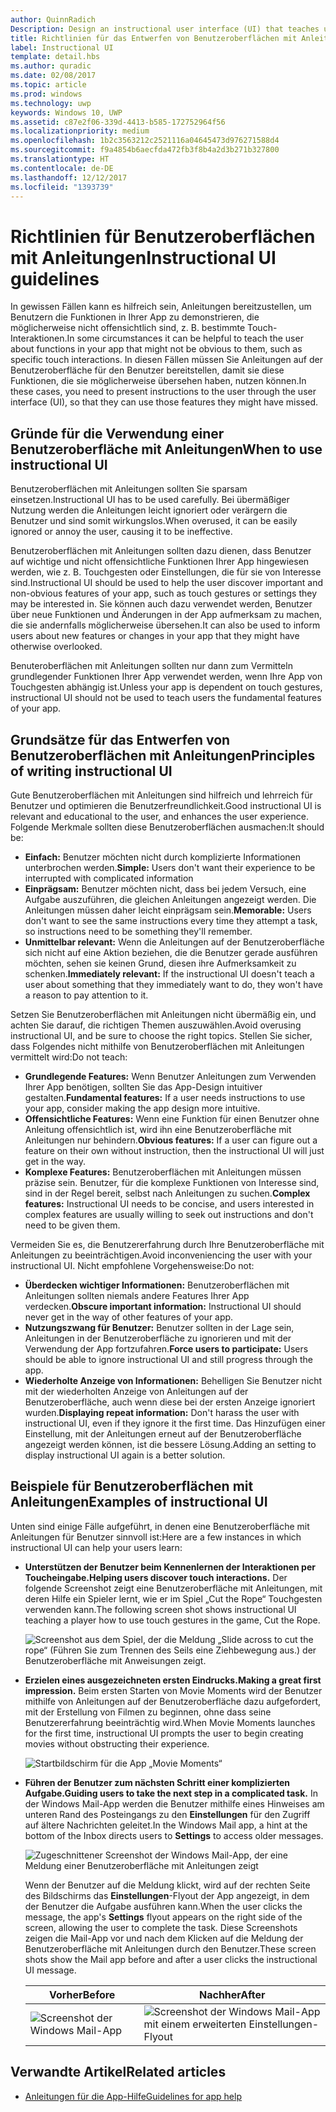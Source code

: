 ```yaml
---
author: QuinnRadich
Description: Design an instructional user interface (UI) that teaches users how to work with your UWP app.
title: Richtlinien für das Entwerfen von Benutzeroberflächen mit Anleitungen
label: Instructional UI
template: detail.hbs
ms.author: quradic
ms.date: 02/08/2017
ms.topic: article
ms.prod: windows
ms.technology: uwp
keywords: Windows 10, UWP
ms.assetid: c87e2f06-339d-4413-b585-172752964f56
ms.localizationpriority: medium
ms.openlocfilehash: 1b2c3563212c2521116a04645473d976271588d4
ms.sourcegitcommit: f9a4854b6aecfda472fb3f8b4a2d3b271b327800
ms.translationtype: HT
ms.contentlocale: de-DE
ms.lasthandoff: 12/12/2017
ms.locfileid: "1393739"
---
```

# <a name="instructional-ui-guidelines"></a><span data-ttu-id="26f02-103">Richtlinien für Benutzeroberflächen mit Anleitungen</span><span class="sxs-lookup"><span data-stu-id="26f02-103">Instructional UI guidelines</span></span>



<span data-ttu-id="26f02-104">In gewissen Fällen kann es hilfreich sein, Anleitungen bereitzustellen, um Benutzern die Funktionen in Ihrer App zu demonstrieren, die möglicherweise nicht offensichtlich sind, z. B. bestimmte Touch-Interaktionen.</span><span class="sxs-lookup"><span data-stu-id="26f02-104">In some circumstances it can be helpful to teach the user about functions in your app that might not be obvious to them, such as specific touch interactions.</span></span> <span data-ttu-id="26f02-105">In diesen Fällen müssen Sie Anleitungen auf der Benutzeroberfläche für den Benutzer bereitstellen, damit sie diese Funktionen, die sie möglicherweise übersehen haben, nutzen können.</span><span class="sxs-lookup"><span data-stu-id="26f02-105">In these cases, you need to present instructions to the user through the user interface (UI), so that they can use those features they might have missed.</span></span>

## <a name="when-to-use-instructional-ui"></a><span data-ttu-id="26f02-106">Gründe für die Verwendung einer Benutzeroberfläche mit Anleitungen</span><span class="sxs-lookup"><span data-stu-id="26f02-106">When to use instructional UI</span></span>

<span data-ttu-id="26f02-107">Benutzeroberflächen mit Anleitungen sollten Sie sparsam einsetzen.</span><span class="sxs-lookup"><span data-stu-id="26f02-107">Instructional UI has to be used carefully.</span></span> <span data-ttu-id="26f02-108">Bei übermäßiger Nutzung werden die Anleitungen leicht ignoriert oder verärgern die Benutzer und sind somit wirkungslos.</span><span class="sxs-lookup"><span data-stu-id="26f02-108">When overused, it can be easily ignored or annoy the user, causing it to be ineffective.</span></span>

<span data-ttu-id="26f02-109">Benutzeroberflächen mit Anleitungen sollten dazu dienen, dass Benutzer auf wichtige und nicht offensichtliche Funktionen Ihrer App hingewiesen werden, wie z. B. Touchgesten oder Einstellungen, die für sie von Interesse sind.</span><span class="sxs-lookup"><span data-stu-id="26f02-109">Instructional UI should be used to help the user discover important and non-obvious features of your app, such as touch gestures or settings they may be interested in.</span></span> <span data-ttu-id="26f02-110">Sie können auch dazu verwendet werden, Benutzer über neue Funktionen und Änderungen in der App aufmerksam zu machen, die sie andernfalls möglicherweise übersehen.</span><span class="sxs-lookup"><span data-stu-id="26f02-110">It can also be used to inform users about new features or changes in your app that they might have otherwise overlooked.</span></span>

<span data-ttu-id="26f02-111">Benuteroberflächen mit Anleitungen sollten nur dann zum Vermitteln grundlegender Funktionen Ihrer App verwendet werden, wenn Ihre App von Touchgesten abhängig ist.</span><span class="sxs-lookup"><span data-stu-id="26f02-111">Unless your app is dependent on touch gestures, instructional UI should not be used to teach users the fundamental features of your app.</span></span>

## <a name="principles-of-writing-instructional-ui"></a><span data-ttu-id="26f02-112">Grundsätze für das Entwerfen von Benutzeroberflächen mit Anleitungen</span><span class="sxs-lookup"><span data-stu-id="26f02-112">Principles of writing instructional UI</span></span>

<span data-ttu-id="26f02-113">Gute Benutzeroberflächen mit Anleitungen sind hilfreich und lehrreich für Benutzer und optimieren die Benutzerfreundlichkeit.</span><span class="sxs-lookup"><span data-stu-id="26f02-113">Good instructional UI is relevant and educational to the user, and enhances the user experience.</span></span> <span data-ttu-id="26f02-114">Folgende Merkmale sollten diese Benutzeroberflächen ausmachen:</span><span class="sxs-lookup"><span data-stu-id="26f02-114">It should be:</span></span>

-   <span data-ttu-id="26f02-115">**Einfach:** Benutzer möchten nicht durch komplizierte Informationen unterbrochen werden.</span><span class="sxs-lookup"><span data-stu-id="26f02-115">**Simple:** Users don't want their experience to be interrupted with complicated information</span></span>
-   <span data-ttu-id="26f02-116">**Einprägsam:** Benutzer möchten nicht, dass bei jedem Versuch, eine Aufgabe auszuführen, die gleichen Anleitungen angezeigt werden. Die Anleitungen müssen daher leicht einprägsam sein.</span><span class="sxs-lookup"><span data-stu-id="26f02-116">**Memorable:** Users don't want to see the same instructions every time they attempt a task, so instructions need to be something they'll remember.</span></span>
-   <span data-ttu-id="26f02-117">**Unmittelbar relevant:** Wenn die Anleitungen auf der Benutzeroberfläche sich nicht auf eine Aktion beziehen, die die Benutzer gerade ausführen möchten, sehen sie keinen Grund, diesen ihre Aufmerksamkeit zu schenken.</span><span class="sxs-lookup"><span data-stu-id="26f02-117">**Immediately relevant:** If the instructional UI doesn't teach a user about something that they immediately want to do, they won't have a reason to pay attention to it.</span></span>

<span data-ttu-id="26f02-118">Setzen Sie Benutzeroberflächen mit Anleitungen nicht übermäßig ein, und achten Sie darauf, die richtigen Themen auszuwählen.</span><span class="sxs-lookup"><span data-stu-id="26f02-118">Avoid overusing instructional UI, and be sure to choose the right topics.</span></span> <span data-ttu-id="26f02-119">Stellen Sie sicher, dass Folgendes nicht mithilfe von Benutzeroberflächen mit Anleitungen vermittelt wird:</span><span class="sxs-lookup"><span data-stu-id="26f02-119">Do not teach:</span></span>

-   <span data-ttu-id="26f02-120">**Grundlegende Features:** Wenn Benutzer Anleitungen zum Verwenden Ihrer App benötigen, sollten Sie das App-Design intuitiver gestalten.</span><span class="sxs-lookup"><span data-stu-id="26f02-120">**Fundamental features:** If a user needs instructions to use your app, consider making the app design more intuitive.</span></span>
-   <span data-ttu-id="26f02-121">**Offensichtliche Features:** Wenn eine Funktion für einen Benutzer ohne Anleitung offensichtlich ist, wird ihn eine Benutzeroberfläche mit Anleitungen nur behindern.</span><span class="sxs-lookup"><span data-stu-id="26f02-121">**Obvious features:** If a user can figure out a feature on their own without instruction, then the instructional UI will just get in the way.</span></span>
-   <span data-ttu-id="26f02-122">**Komplexe Features:** Benutzeroberflächen mit Anleitungen müssen präzise sein. Benutzer, für die komplexe Funktionen von Interesse sind, sind in der Regel bereit, selbst nach Anleitungen zu suchen.</span><span class="sxs-lookup"><span data-stu-id="26f02-122">**Complex features:** Instructional UI needs to be concise, and users interested in complex features are usually willing to seek out instructions and don't need to be given them.</span></span>

<span data-ttu-id="26f02-123">Vermeiden Sie es, die Benutzererfahrung durch Ihre Benutzeroberfläche mit Anleitungen zu beeinträchtigen.</span><span class="sxs-lookup"><span data-stu-id="26f02-123">Avoid inconveniencing the user with your instructional UI.</span></span> <span data-ttu-id="26f02-124">Nicht empfohlene Vorgehensweise:</span><span class="sxs-lookup"><span data-stu-id="26f02-124">Do not:</span></span>

-   <span data-ttu-id="26f02-125">**Überdecken wichtiger Informationen:** Benutzeroberflächen mit Anleitungen sollten niemals andere Features Ihrer App verdecken.</span><span class="sxs-lookup"><span data-stu-id="26f02-125">**Obscure important information:** Instructional UI should never get in the way of other features of your app.</span></span>
-   <span data-ttu-id="26f02-126">**Nutzungszwang für Benutzer:** Benutzer sollten in der Lage sein, Anleitungen in der Benutzeroberfläche zu ignorieren und mit der Verwendung der App fortzufahren.</span><span class="sxs-lookup"><span data-stu-id="26f02-126">**Force users to participate:** Users should be able to ignore instructional UI and still progress through the app.</span></span>
-   <span data-ttu-id="26f02-127">**Wiederholte Anzeige von Informationen:** Behelligen Sie Benutzer nicht mit der wiederholten Anzeige von Anleitungen auf der Benutzeroberfläche, auch wenn diese bei der ersten Anzeige ignoriert wurden.</span><span class="sxs-lookup"><span data-stu-id="26f02-127">**Displaying repeat information:** Don't harass the user with instructional UI, even if they ignore it the first time.</span></span> <span data-ttu-id="26f02-128">Das Hinzufügen einer Einstellung, mit der Anleitungen erneut auf der Benutzeroberfläche angezeigt werden können, ist die bessere Lösung.</span><span class="sxs-lookup"><span data-stu-id="26f02-128">Adding an setting to display instructional UI again is a better solution.</span></span>

## <a name="examples-of-instructional-ui"></a><span data-ttu-id="26f02-129">Beispiele für Benutzeroberflächen mit Anleitungen</span><span class="sxs-lookup"><span data-stu-id="26f02-129">Examples of instructional UI</span></span>

<span data-ttu-id="26f02-130">Unten sind einige Fälle aufgeführt, in denen eine Benutzeroberfläche mit Anleitungen für Benutzer sinnvoll ist:</span><span class="sxs-lookup"><span data-stu-id="26f02-130">Here are a few instances in which instructional UI can help your users learn:</span></span>

-   **<span data-ttu-id="26f02-131">Unterstützen der Benutzer beim Kennenlernen der Interaktionen per Toucheingabe.</span><span class="sxs-lookup"><span data-stu-id="26f02-131">Helping users discover touch interactions.</span></span>** <span data-ttu-id="26f02-132">Der folgende Screenshot zeigt eine Benutzeroberfläche mit Anleitungen, mit deren Hilfe ein Spieler lernt, wie er im Spiel „Cut the Rope“ Touchgesten verwenden kann.</span><span class="sxs-lookup"><span data-stu-id="26f02-132">The following screen shot shows instructional UI teaching a player how to use touch gestures in the game, Cut the Rope.</span></span>

    ![Screenshot aus dem Spiel, der die Meldung „Slide across to cut the rope“ (Führen Sie zum Trennen des Seils eine Ziehbewegung aus.) der Benutzeroberfläche mit Anweisungen zeigt.](images/in-game-controls-3.png)

-   **<span data-ttu-id="26f02-134">Erzielen eines ausgezeichneten ersten Eindrucks.</span><span class="sxs-lookup"><span data-stu-id="26f02-134">Making a great first impression.</span></span>** <span data-ttu-id="26f02-135">Beim ersten Starten von Movie Moments wird der Benutzer mithilfe von Anleitungen auf der Benutzeroberfläche dazu aufgefordert, mit der Erstellung von Filmen zu beginnen, ohne dass seine Benutzererfahrung beeinträchtig wird.</span><span class="sxs-lookup"><span data-stu-id="26f02-135">When Movie Moments launches for the first time, instructional UI prompts the user to begin creating movies without obstructing their experience.</span></span>

    ![Startbildschirm für die App „Movie Moments“](images/instructional-ui-movie.png)

-   **<span data-ttu-id="26f02-137">Führen der Benutzer zum nächsten Schritt einer komplizierten Aufgabe.</span><span class="sxs-lookup"><span data-stu-id="26f02-137">Guiding users to take the next step in a complicated task.</span></span>** <span data-ttu-id="26f02-138">In der Windows Mail-App werden die Benutzer mithilfe eines Hinweises am unteren Rand des Posteingangs zu den **Einstellungen** für den Zugriff auf ältere Nachrichten geleitet.</span><span class="sxs-lookup"><span data-stu-id="26f02-138">In the Windows Mail app, a hint at the bottom of the Inbox directs users to **Settings** to access older messages.</span></span>

    ![Zugeschnittener Screenshot der Windows Mail-App, der eine Meldung einer Benutzeroberfläche mit Anleitungen zeigt](images/instructional-ui-mail-inbox.png)

    <span data-ttu-id="26f02-140">Wenn der Benutzer auf die Meldung klickt, wird auf der rechten Seite des Bildschirms das **Einstellungen**-Flyout der App angezeigt, in dem der Benutzer die Aufgabe ausführen kann.</span><span class="sxs-lookup"><span data-stu-id="26f02-140">When the user clicks the message, the app's **Settings** flyout appears on the right side of the screen, allowing the user to complete the task.</span></span> <span data-ttu-id="26f02-141">Diese Screenshots zeigen die Mail-App vor und nach dem Klicken auf die Meldung der Benutzeroberfläche mit Anleitungen durch den Benutzer.</span><span class="sxs-lookup"><span data-stu-id="26f02-141">These screen shots show the Mail app before and after a user clicks the instructional UI message.</span></span>

    | <span data-ttu-id="26f02-142">Vorher</span><span class="sxs-lookup"><span data-stu-id="26f02-142">Before</span></span>                                                               | <span data-ttu-id="26f02-143">Nachher</span><span class="sxs-lookup"><span data-stu-id="26f02-143">After</span></span>                                                                                                        |
    |----------------------------------------------------------------------|--------------------------------------------------------------------------------------------------------------|
    | ![Screenshot der Windows Mail-App](images/instructional-ui-mail.png) | ![Screenshot der Windows Mail-App mit einem erweiterten Einstellungen-Flyout](images/instructional-ui-mail-flyout.png) |

## <a name="related-articles"></a><span data-ttu-id="26f02-146">Verwandte Artikel</span><span class="sxs-lookup"><span data-stu-id="26f02-146">Related articles</span></span>

* [<span data-ttu-id="26f02-147">Anleitungen für die App-Hilfe</span><span class="sxs-lookup"><span data-stu-id="26f02-147">Guidelines for app help</span></span>](guidelines-for-app-help.md)

